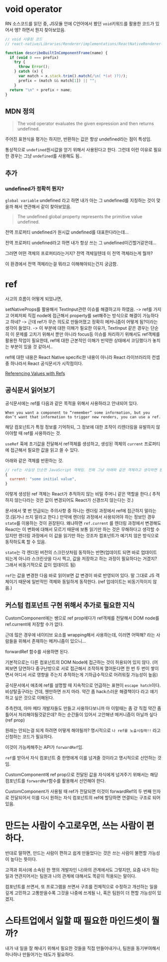 # void operator

RN 소스코드를 읽던 중, JS모듈 안에 C언어에서 봤던 `void`키워드를 활용한 코드가 있어서 엥? 하면서 뭔지 찾아보았음.

```javascript
// void 사용된 코드
// react-native/Libraries/Renderer/implementations/ReactNativeRenderer-prod.js

function describeBuiltInComponentFrame(name) {
  if (void 0 === prefix)
    try {
      throw Error();
    } catch (x) {
      var match = x.stack.trim().match(/\n( *(at )?)/);
      prefix = (match && match[1]) || "";
    }
  return "\n" + prefix + name;
}
```

## MDN 정의

> The void operator evaluates the given expression and then returns undefined.

주어진 표현식을 평가는 하지만, 반환하는 값은 항상 undefined라는 점이 특성임.

통상적으로 `undefined`원시값을 얻기 위해서 사용된다고 한다. 그런데 이런 이유로 필요한 경우는 그냥 `undefined`를 사용해도 됨..

## 추가

### undefined가 정확히 뭔지?

`global variable` undefined 라고 하면 내가 아는 그 undefined를 지칭하는 것이 맞을까 해서 연관해서 같이 찾아보았음.

> The undefined global property represents the primitive value undefined.

전역 프로퍼티 undefined가 원시값 undefined를 대표한다라는데...

전역 프로퍼티 undefined라고 하면 내가 항상 쓰는 그 undefined이긴할거같은데...

그러면 어떤 객체의 프로퍼티라는거지? 전역 객체일텐데 이 전역 객체라는게 뭘까?

이 환경에서 전역 객체라는걸 뭐라고 이해해야되는건지 궁금함.

# ref

사고의 흐름이 어떻게 되었냐면,

setNativeProps를 활용해서 TextInput관련 이슈를 해결하고자 하였음.
-> ref를 가지고 어찌저찌 직접 node에 접근해서 property를 set해주는 방식으로 해결이 가능하다고 하네?
-> 근데 ref가 무슨 의도로 만들어졌고 정확히 메커니즘이 어떻게 됨?이라는 생각이 들었다.
-> 이 부분에 대한 이해가 필요한 이유가, TextInput 같은 경우는 단순히 이 문제를 고치기 위해서 뿐만 아니라 focus등 이슈를 처리하기 위해서도 ref객체를 활용한 작업이 필요한데, ref에 대한 근본적인 이해가 빈약한 상태에서 코딩했다가 놓치는 부분이 있을 것 같아서..

ref에 대한 내용은 React Native specific한 내용이 아니라 React 라이브러리의 컨셉 중 하나라서 React 공식문서가 시작점이다.

[Referencing Values with Refs](https://react.dev/learn/referencing-values-with-refs)

## 공식문서 읽어보기

공식문서에는 ref를 다음과 같은 목적을 위해서 사용하라고 안내되어 있다.

`When you want a component to “remember” some information, but you don’t want that information to trigger new renders, you can use a ref.`

해당 컴포넌트가 특정 정보를 기억하되, 그 정보에 대한 조작이 리렌더링을 유발하지 않아야할 때 ref를 사용하라는 것.

`useRef` 훅에 초기값을 전달해서 ref객체를 생성하고, 생성된 객체의 `current` 프로퍼티에 접근해서 필요한 값을 읽고 쓸 수 있다.

아래와 같은 객체를 반환하는 것.

```javascript
// ref는 사실상 단순한 JavaScript 객체임. 진짜 그냥 아래와 같은 객체라고 생각하면 된다.
{
  current: "some initial value",
}
```

이렇게 생성된 ref 객체는 React가 추적하지 않는 비밀 주머니 같은 역할을 한다.( 추적하지 않는다라는 것은 값이 변경되어도 React가 신경쓰지 않는다는 것.)

문서에서 몇 번 언급되는 주의사항 중 하나는 렌더링 과정에서 ref에 접근하지 말라는 것.(읽거나 쓰지 말라고 한다.) 만약에 렌더링 과정에서 사용되어야 하는 정보인 경우 `state`를 이용하는 것이 권장된다. 왜냐하면 `ref.current` 를 렌더링 과정에서 변경해도 React는 이 변화에 대해서 모르기 때문에 보통 읽기만 하는 것은 무해하다고 생각할 수 있지만 렌더링 과정에서 이 값을 읽기만 하는 것조차 컴포넌트가 예기치 않은 방식으로 동작하도록 할 수 있음.

`state`는 각 렌더된 버전의 스크린샷처림 동작하는 반면(업데이트 되면 바로 업데이트 되는게 아니라 스크린샷을 다시 찍고, 값을 저장하고 하는 과정이 필요하다는 거겠지? 그래서 비동기적으로 값이 업데이트 됨)

`ref`는 값을 변경한 다음 바로 읽어보면 값 변경이 바로 반영되어 있다. 말 그대로 JS 객체이기 때문에 일반적인 객체와 동일하게 동작한다. (ref 업데이트는 비동기적이지 않음.)

## 커스텀 컴포넌트 구현 위해서 추가로 필요한 지식

CustomComponent에는 쌩으로 ref prop에다가 ref객체를 전달해서 DOM node를 ref.current에 저장할 수가 없다.

근데 많은 경우에 네이티브 요소를 wrapping해서 사용하는데, 이러면 어떡해? 라는 사람들을 위해서 존재하는 메커니즘이 있으니...

forwardRef 함수를 사용하면 된다.

기본적으로는 다른 컴포넌트의 DOM Node에 접근하는 것이 허용되어 있지 않다. (어찌보면 당연하다 중구난방으로 서로 접근해서 조작하게 열어둔다면 한 번 두 번이 쌓이면서 어디서 서로 영향을 주는지 추적하는게 기하급수적으로 어려워질 가능성이 높음)

공식문서에서 애초에 ref를 설명할 때 지속적으로 언급하는 표현이 `escape hatch`이다. 비상탈출구라는 건데, 웬만하면 쓰지 마라. 약간 좀 hack스러운 해결책이다 라고 얘기하고 싶은 것으로 이해된다.

추측컨데, 아마 메타 개발자들도 만들고 사용하다보니까 아 이럴때는 좀 걍 직접 약간 좀 틀어서 처리해야될것같은데? 하는 순간들이 있어서 고안해낸 메커니즘이 아닐까 싶다(ref prop)

원래는 안되는걸 되게 하려면 어떻게 해야될까? 명시적으로 `나 ref를 노출시킬래!!` 라고 신청하는 코드가 필요하다.

이것이 가능케해주는 API가 `forwardRef`임.

`ref`를 받아서 자식 컴포넌트 중 한명에게 이를 넘겨줄 것이라고 명시적으로 선언하는 것임.

CustomComponent에 ref prop으로 전달된 값을 자식에게 넘겨주기 위해서는 해당 컴포넌트를 `forwardRef`함수를 활용해서 선언해야 한다.

CustomComponent가 사용될 때 ref가 전달되면 이것이 forwardRef의 두 번째 인자로 전달되어서 이를 다시 원하는 자식 컴포넌트의 ref에 할당하면 연결되는 구조로 되어있음.

# 만드는 사람이 수고로우면, 쓰는 사람이 편하다.

반대로 말하면, 만드는 사람이 편하고 쉽게 만들었다는 것은 쓰는 사람이 불편할 가능성이 높다는 뜻이다.

고객과 회사(에 소속된 한 명의 개발자인 나)와의 관계에서도 그렇지만, 요즘 내가 하는 일과 연관지어서는 팀원과 나의 관계에 대해서도 똑같이 적용되는 말이다.

컴포넌트를 쓰면서, 또 프로그램을 쓰면서 구조를 전체적으로 수정하고 개선하는 일을 깊게 고민하고 고통받을수록 그것을 나중에 쓰게될 나, 혹은 팀원이 더 편할 가능성이 있겠지.

# 스타트업에서 일할 때 필요한 마인드셋이 뭘까?

내가 내 일을 잘 해내기 위해서 필요한 것들을 직접 만들어내거나, 팀원을 동기부여해서 하나하나 만들어가는 태도가 필요하다.
